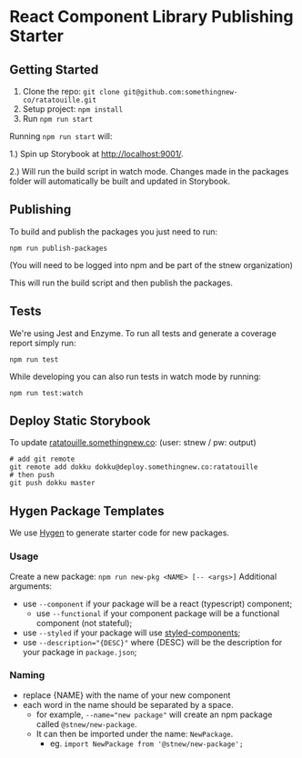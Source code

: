 # React Component Library Publishing Starter

## Getting Started

1. Clone the repo: `git clone git@github.com:somethingnew-co/ratatouille.git`
2. Setup project: `npm install`
3. Run `npm run start`

Running `npm run start` will:

1.) Spin up Storybook at [http://localhost:9001/](http://localhost:9001/).

2.) Will run the build script in watch mode. Changes made in the packages folder will automatically be built and updated in Storybook.

## Publishing

To build and publish the packages you just need to run:

```
npm run publish-packages
```

(You will need to be logged into npm and be part of the stnew organization)

This will run the build script and then publish the packages.

## Tests

We're using Jest and Enzyme. To run all tests and generate a coverage report simply run:

```
npm run test
```

While developing you can also run tests in watch mode by running:

```
npm run test:watch
```

## Deploy Static Storybook

To update [ratatouille.somethingnew.co](https://ratatouille.somethingnew.co):
(user: stnew / pw: output)

```
# add git remote
git remote add dokku dokku@deploy.somethingnew.co:ratatouille
# then push
git push dokku master
```

## Hygen Package Templates
We use [Hygen](http://www.hygen.io/) to generate starter code for new packages.

### Usage
Create a new package: `npm run new-pkg <NAME> [-- <args>]`
Additional arguments:
- use `--component` if your package will be a react (typescript) component;
  - use `--functional` if your component package will be a functional component (not stateful);
- use `--styled` if your package will use [styled-components](https://www.styled-components.com/);
- use `--description="{DESC}"` where {DESC} will be the description for your package in `package.json`;

### Naming
- replace {NAME} with the name of your new component
- each word in the name should be separated by a space.
  - for example, `--name="new package"` will create an npm package called `@stnew/new-package`.
  - It can then be imported under the name: `NewPackage`.
    - eg. `import NewPackage from '@stnew/new-package';`

